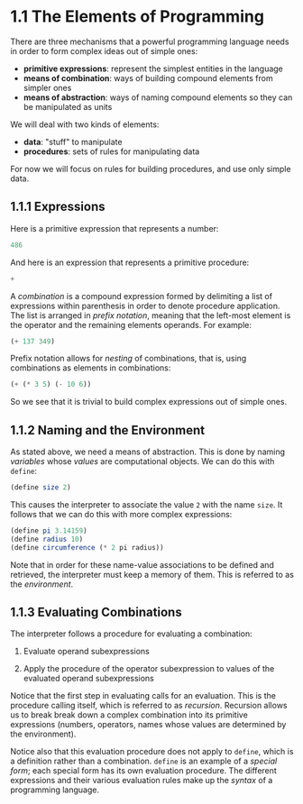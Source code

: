 # 1.1 The Elements of Programming

There are three mechanisms that a powerful programming language needs in order to form complex ideas out of simple ones:

- **primitive expressions**: represent the simplest entities in the language
- **means of combination**: ways of building compound elements from simpler ones
- **means of abstraction**: ways of naming compound elements so they can be manipulated as units

We will deal with two kinds of elements:

- **data**: "stuff" to manipulate
- **procedures**: sets of rules for manipulating data

For now we will focus on rules for building procedures, and use only simple data.

## 1.1.1 Expressions

Here is a primitive expression that represents a number:

```scheme
486
```

And here is an expression that represents a primitive procedure:

```scheme
+
```

A _combination_ is a compound expression formed by delimiting a list of expressions within parenthesis in order to denote procedure application. The list is arranged in _prefix notation_, meaning that the left-most element is the operator and the remaining elements operands. For example:

```scheme
(+ 137 349)
```

Prefix notation allows for _nesting_ of combinations, that is, using combinations as elements in combinations:

```scheme
(+ (* 3 5) (- 10 6))
```

So we see that it is trivial to build complex expressions out of simple ones.

## 1.1.2 Naming and the Environment

As stated above, we need a means of abstraction. This is done by naming _variables_ whose _values_ are computational objects. We can do this with `define`:

```scheme
(define size 2)
```

This causes the interpreter to associate the value `2` with the name `size`. It follows that we can do this with more complex expressions:

```scheme
(define pi 3.14159)
(define radius 10)
(define circumference (* 2 pi radius))
```

Note that in order for these name-value associations to be defined and retrieved, the interpreter must keep a memory of them. This is referred to as the _environment_.

## 1.1.3 Evaluating Combinations

The interpreter follows a procedure for evaluating a combination:

1. Evaluate operand subexpressions

2. Apply the procedure of the operator subexpression to values of the evaluated operand subexpressions

Notice that the first step in evaluating calls for an evaluation. This is the procedure calling itself, which is referred to as _recursion_. Recursion allows us to break break down a complex combination into its primitive expressions (numbers, operators, names whose values are determined by the environment).

Notice also that this evaluation procedure does not apply to `define`, which is a definition rather than a combination. `define` is an example of a _special form_; each special form has its own evaluation procedure. The different expressions and their various evaluation rules make up the _syntax_ of a programming language.
